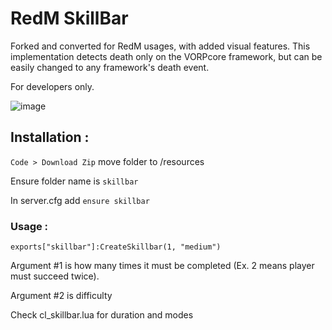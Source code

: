 # RedM SkillBar
Forked and converted for RedM usages, with added visual features. This implementation detects death only on the VORPcore framework, but can be easily changed to any framework's death event.

For developers only.

![image](https://i.ibb.co/QmGqh8j/skillcheckexample.jpg)

## Installation :

```Code > Download Zip``` move folder to /resources

Ensure folder name is ```skillbar```

In server.cfg add ```ensure skillbar```

### Usage : 
`exports["skillbar"]:CreateSkillbar(1, "medium")` 

Argument #1 is how many times it must be completed (Ex. 2 means player must succeed twice). 

Argument #2 is difficulty

Check cl_skillbar.lua for duration and modes

